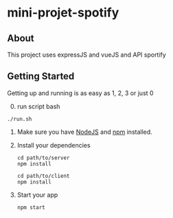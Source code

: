 # mini-projet-spotify


## About

This project uses expressJS and vueJS and API sportify

## Getting Started

Getting up and running is as easy as 1, 2, 3 or just 0

0. run script bash
  ```
  ./run.sh
  
 ```

1. Make sure you have [NodeJS](https://nodejs.org/) and [npm](https://www.npmjs.com/) installed.
2. Install your dependencies

    ```
    cd path/to/server
    npm install
    ```
     ```
    cd path/to/client
    npm install
    ```

3. Start your app

    ```
    npm start
    ```

